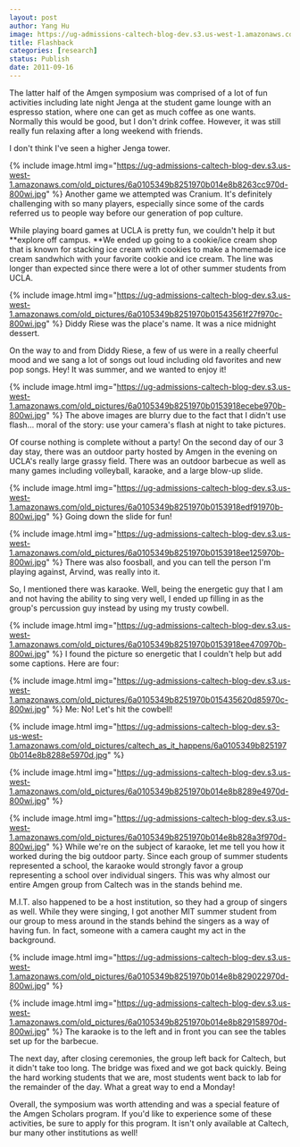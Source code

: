 ```yaml
---
layout: post
author: Yang Hu
image: https://ug-admissions-caltech-blog-dev.s3.us-west-1.amazonaws.com/old_pictures/6a0105349b8251970b0153918ebf84970b-800wi.jpg
title: Flashback
categories: [research]
status: Publish
date: 2011-09-16
---
```



The latter half of the Amgen symposium was comprised of a lot of fun activities including late night Jenga at the student game lounge with an espresso station, where one can get as much coffee as one wants. Normally this would be good, but I don't drink coffee. However, it was still really fun relaxing after a long weekend with friends.

I don't think I've seen a higher Jenga tower.


{% include image.html img="https://ug-admissions-caltech-blog-dev.s3.us-west-1.amazonaws.com/old_pictures/6a0105349b8251970b014e8b8263cc970d-800wi.jpg" %}
Another game we attempted was Cranium. It's definitely challenging with so many players, especially since some of the cards referred us to people way before our generation of pop culture.

While playing board games at UCLA is pretty fun, we couldn't help it but **explore off campus. **We ended up going to a cookie/ice cream shop that is known for stacking ice cream with cookies to make a homemade ice cream sandwhich with your favorite cookie and ice cream. The line was longer than expected since there were a lot of other summer students from UCLA.


{% include image.html img="https://ug-admissions-caltech-blog-dev.s3.us-west-1.amazonaws.com/old_pictures/6a0105349b8251970b01543561f27f970c-800wi.jpg" %}
Diddy Riese was the place's name. It was a nice midnight dessert.

On the way to and from Diddy Riese, a few of us were in a really cheerful mood and we sang a lot of songs out loud including old favorites and new pop songs. Hey! It was summer, and we wanted to enjoy it!

{% include image.html img="https://ug-admissions-caltech-blog-dev.s3.us-west-1.amazonaws.com/old_pictures/6a0105349b8251970b0153918ecebe970b-800wi.jpg" %}
The above images are blurry due to the fact that I didn't use flash... moral of the story: use your camera's flash at night to take pictures.

Of course nothing is complete without a party! On the second day of our 3 day stay, there was an outdoor party hosted by Amgen in the evening on UCLA's really large grassy field. There was an outdoor barbecue as well as many games including volleyball, karaoke, and a large blow-up slide.


{% include image.html img="https://ug-admissions-caltech-blog-dev.s3.us-west-1.amazonaws.com/old_pictures/6a0105349b8251970b0153918edf91970b-800wi.jpg" %}
Going down the slide for fun!

{% include image.html img="https://ug-admissions-caltech-blog-dev.s3.us-west-1.amazonaws.com/old_pictures/6a0105349b8251970b0153918ee125970b-800wi.jpg" %}
There was also foosball, and you can tell the person I'm playing against, Arvind, was really into it.

So, I mentioned there was karaoke. Well, being the energetic guy that I am and not having the ability to sing very well, I ended up filling in as the group's percussion guy instead by using my trusty cowbell.


{% include image.html img="https://ug-admissions-caltech-blog-dev.s3.us-west-1.amazonaws.com/old_pictures/6a0105349b8251970b0153918ee470970b-800wi.jpg" %}
I found the picture so energetic that I couldn't help but add some captions. Here are four:

{% include image.html img="https://ug-admissions-caltech-blog-dev.s3.us-west-1.amazonaws.com/old_pictures/6a0105349b8251970b015435620d85970c-800wi.jpg" %}
Me: No! Let's hit the cowbell!

{% include image.html img="https://ug-admissions-caltech-blog-dev.s3-us-west-1.amazonaws.com/old_pictures/caltech_as_it_happens/6a0105349b8251970b014e8b8288e5970d.jpg" %}


{% include image.html img="https://ug-admissions-caltech-blog-dev.s3.us-west-1.amazonaws.com/old_pictures/6a0105349b8251970b014e8b8289e4970d-800wi.jpg" %}


{% include image.html img="https://ug-admissions-caltech-blog-dev.s3.us-west-1.amazonaws.com/old_pictures/6a0105349b8251970b014e8b828a3f970d-800wi.jpg" %}
While we're on the subject of karaoke, let me tell you how it worked during the big outdoor party. Since each group of summer students represented a school, the karaoke would strongly favor a group representing a school over individual singers. This was why almost our entire Amgen group from Caltech was in the stands behind me.

M.I.T. also happened to be a host institution, so they had a group of singers as well. While they were singing, I got another MIT summer student from our group to mess around in the stands behind the singers as a way of having fun. In fact, someone with a camera caught my act in the background.


{% include image.html img="https://ug-admissions-caltech-blog-dev.s3.us-west-1.amazonaws.com/old_pictures/6a0105349b8251970b014e8b829022970d-800wi.jpg" %}


{% include image.html img="https://ug-admissions-caltech-blog-dev.s3.us-west-1.amazonaws.com/old_pictures/6a0105349b8251970b014e8b829158970d-800wi.jpg" %}
The karaoke is to the left and in front you can see the tables set up for the barbecue.

The next day, after closing ceremonies, the group left back for Caltech, but it didn't take too long. The bridge was fixed and we got back quickly. Being the hard working students that we are, most students went back to lab for the remainder of the day. What a great way to end a Monday!

Overall, the symposium was worth attending and was a special feature of the Amgen Scholars program. If you'd like to experience some of these activities, be sure to apply for this program. It isn't only available at Caltech, bur many other institutions as well!

